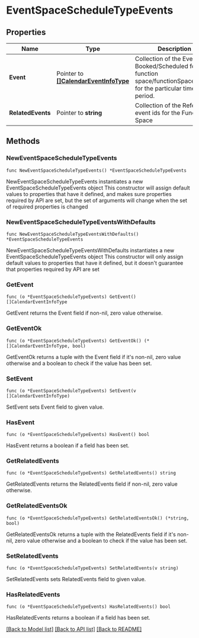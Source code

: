 # EventSpaceScheduleTypeEvents

## Properties

Name | Type | Description | Notes
------------ | ------------- | ------------- | -------------
**Event** | Pointer to [**[]CalendarEventInfoType**](CalendarEventInfoType.md) | Collection of the Events Booked/Scheduled for the function space/functionSpaceDetails for the particular time period. | [optional] 
**RelatedEvents** | Pointer to **string** | Collection of the Refernced event ids for the Function Space | [optional] 

## Methods

### NewEventSpaceScheduleTypeEvents

`func NewEventSpaceScheduleTypeEvents() *EventSpaceScheduleTypeEvents`

NewEventSpaceScheduleTypeEvents instantiates a new EventSpaceScheduleTypeEvents object
This constructor will assign default values to properties that have it defined,
and makes sure properties required by API are set, but the set of arguments
will change when the set of required properties is changed

### NewEventSpaceScheduleTypeEventsWithDefaults

`func NewEventSpaceScheduleTypeEventsWithDefaults() *EventSpaceScheduleTypeEvents`

NewEventSpaceScheduleTypeEventsWithDefaults instantiates a new EventSpaceScheduleTypeEvents object
This constructor will only assign default values to properties that have it defined,
but it doesn't guarantee that properties required by API are set

### GetEvent

`func (o *EventSpaceScheduleTypeEvents) GetEvent() []CalendarEventInfoType`

GetEvent returns the Event field if non-nil, zero value otherwise.

### GetEventOk

`func (o *EventSpaceScheduleTypeEvents) GetEventOk() (*[]CalendarEventInfoType, bool)`

GetEventOk returns a tuple with the Event field if it's non-nil, zero value otherwise
and a boolean to check if the value has been set.

### SetEvent

`func (o *EventSpaceScheduleTypeEvents) SetEvent(v []CalendarEventInfoType)`

SetEvent sets Event field to given value.

### HasEvent

`func (o *EventSpaceScheduleTypeEvents) HasEvent() bool`

HasEvent returns a boolean if a field has been set.

### GetRelatedEvents

`func (o *EventSpaceScheduleTypeEvents) GetRelatedEvents() string`

GetRelatedEvents returns the RelatedEvents field if non-nil, zero value otherwise.

### GetRelatedEventsOk

`func (o *EventSpaceScheduleTypeEvents) GetRelatedEventsOk() (*string, bool)`

GetRelatedEventsOk returns a tuple with the RelatedEvents field if it's non-nil, zero value otherwise
and a boolean to check if the value has been set.

### SetRelatedEvents

`func (o *EventSpaceScheduleTypeEvents) SetRelatedEvents(v string)`

SetRelatedEvents sets RelatedEvents field to given value.

### HasRelatedEvents

`func (o *EventSpaceScheduleTypeEvents) HasRelatedEvents() bool`

HasRelatedEvents returns a boolean if a field has been set.


[[Back to Model list]](../README.md#documentation-for-models) [[Back to API list]](../README.md#documentation-for-api-endpoints) [[Back to README]](../README.md)


